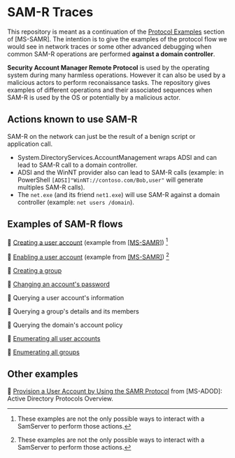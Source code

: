 # SAM-R Traces

This repository is meant as a continuation of the [Protocol Examples](https://docs.microsoft.com/en-us/openspecs/windows_protocols/ms-samr/eed8ab3c-839c-49e9-a524-703ed733f949) section of \[MS-SAMR\]. The intention is to give the examples of the protocol flow we would see in network traces or some other advanced debugging when common SAM-R operations are performed **against a domain controller**.

**Security Account Manager Remote Protocol** is used by the operating system during many harmless operations. However it can also be used by a malicious actors to perform reconaissance tasks. The repository gives examples of different operations and their associated sequences when SAM-R is used by the OS or potentially by a malicious actor.

## Actions known to use SAM-R

SAM-R on the network can just be the result of a benign script or application call.
- System.DirectoryServices.AccountManagement wraps ADSI and can lead to SAM-R call to a domain controller.
- ADSI and the WinNT provider also can lead to SAM-R calls (example: in PowerShell `[ADSI]"WinNT://contoso.com/Bob,user"` will generate multiples SAM-R calls).
- The `net.exe` (and its friend `net1.exe`) will use SAM-R against a domain controller (example: `net users /domain`).

## Examples of SAM-R flows

🔎 [Creating a user account](/Creating%20a%20user%20account.md) (example from [\[MS-SAMR\]](https://docs.microsoft.com/en-us/openspecs/windows_protocols/ms-samr/3d8e23d8-d9df-481f-83b3-9175f980294c)) [^1]

🔎 [Enabling a user account](/Enabling%20a%20user%20account.md) (example from [\[MS-SAMR\]](https://docs.microsoft.com/en-us/openspecs/windows_protocols/ms-samr/bf8cfb76-24f7-42de-a95f-e5b9ec7435d0)) [^1]

🔎 [Creating a group](/Creating%20a%20group.md)

🔎 [Changing an account's password](/Changing%20a%20password.md)

🔎 Querying a user account's information

🔎 Querying a group's details and its members

🔎 Querying the domain's account policy

🔎 [Enumerating all user accounts](/Enumerating%20all%20user%20accounts.md)

🔎 [Enumerating all groups](/Enumerating%20all%20groups.md)

## Other examples

🔎 [Provision a User Account by Using the SAMR Protocol](https://docs.microsoft.com/en-us/openspecs/windows_protocols/ms-adod/5535175f-bf6a-44f0-979d-93ff6db7c65c) from \[MS-ADOD\]: Active Directory Protocols Overview.

[^1]: These examples are not the only possible ways to interact with a SamServer to perform those actions.
